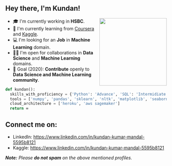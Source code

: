 ## Hey there, I'm Kundan!
<img align='right' src="https://s7.gifyu.com/images/WhatsApp-Image-2020-07-14-at-11.34.49-1.gif" width="210">

- 🎓 I'm currently working in  **HSBC**.
- 🌱 I'm currently learning from [Coursera](https://www.coursera.org/) and [Kaggle](https://www.kaggle.com/).
- 💻 I'm looking for an **Job** in **Machine Learning** domain.
- 🤝🏻 I'm open for collaborations in **Data Science** and **Machine Learning** domains.
- 🎯 Goal (2020): **Contribute** openly to **Data Science and Machine Learning community**.
```python
def kundan():
  skills_with_proficiency = {'Python': 'Advance', 'SQL': 'Intermidiate', 'DSA': 'Intermidiate', 'HTML & CSS': 'Beginner'}
  tools = ['numpy', 'pandas', 'sklearn', 'nltk', 'matplotlib', 'seaborn', 'keras', 'flask']
  cloud_architecture = ['heroku', 'aws sagemaker']
  return ∞
```

## Connect me on:
- LinkedIn: https://www.linkedin.com/in/kundan-kumar-mandal-5595b8121
- Kaggle: https://www.linkedin.com/in/kundan-kumar-mandal-5595b8121

_**Note:** Please **do not spam** on the above mentioned profiles._

